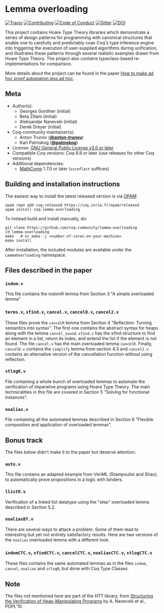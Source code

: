 # Lemma overloading

[![Travis][travis-shield]][travis-link]
[![Contributing][contributing-shield]][contributing-link]
[![Code of Conduct][conduct-shield]][conduct-link]
[![Gitter][gitter-shield]][gitter-link]
[![DOI][doi-shield]][doi-link]

[travis-shield]: https://travis-ci.com/coq-community/lemma-overloading.svg?branch=master
[travis-link]: https://travis-ci.com/coq-community/lemma-overloading/builds

[contributing-shield]: https://img.shields.io/badge/contributions-welcome-%23f7931e.svg
[contributing-link]: https://github.com/coq-community/manifesto/blob/master/CONTRIBUTING.md

[conduct-shield]: https://img.shields.io/badge/%E2%9D%A4-code%20of%20conduct-%23f15a24.svg
[conduct-link]: https://github.com/coq-community/manifesto/blob/master/CODE_OF_CONDUCT.md

[gitter-shield]: https://img.shields.io/badge/chat-on%20gitter-%23c1272d.svg
[gitter-link]: https://gitter.im/coq-community/Lobby

[doi-shield]: https://zenodo.org/badge/DOI/10.1017/S0956796813000051.svg
[doi-link]: https://doi.org/10.1017/S0956796813000051

This project contains Hoare Type Theory libraries which
demonstrate a series of design patterns for programming
with canonical structures that enable one to carefully
and predictably coax Coq's type inference engine into triggering
the execution of user-supplied algorithms during unification, and
illustrates these patterns through several realistic examples drawn
from Hoare Type Theory. The project also contains typeclass-based
re-implementations for comparison.


More details about the project can be found in the paper
[How to make ad hoc proof automation less ad hoc](https://software.imdea.org/~aleks/papers/lessadhoc/journal.pdf).

## Meta

- Author(s):
  - Georges Gonthier (initial)
  - Beta Ziliani (initial)
  - Aleksandar Nanevski (initial)
  - Derek Dreyer (initial)
- Coq-community maintainer(s):
  - Anton Trunov ([**@anton-trunov**](https://github.com/anton-trunov))
  - Karl Palmskog ([**@palmskog**](https://github.com/palmskog))
- License: [GNU General Public License v3.0 or later](LICENSE.md)
- Compatible Coq versions: Coq 8.8 or later (use releases for other Coq versions)
- Additional dependencies:
  - [MathComp](https://math-comp.github.io/math-comp/) 1.7.0 or later (`ssreflect` suffices)



## Building and installation instructions

The easiest way to install the latest released version is via
[OPAM](https://opam.ocaml.org/doc/Install.html):

```shell
opam repo add coq-released https://coq.inria.fr/opam/released
opam install coq-lemma-overloading
```

To instead build and install manually, do:

``` shell
git clone https://github.com/coq-community/lemma-overloading
cd lemma-overloading
make   # or make -j <number-of-cores-on-your-machine>
make install
```

After installation, the included modules are available under
the `LemmaOverloading` namespace.

## Files described in the paper

### `indom.v`

This file contains the indomR lemma from Section 3 "A simple overloaded lemma"

### `terms.v`, `xfind.v`, `cancel.v`, `cancelD.v`, `cancel2.v`

These files prove the `cancelR` lemma from Section 4 "Reflection: Turning
semantics into syntax". The first one contains the abstract syntax for heaps
along with the lemma `cancel_sound`. `xfind.v` has the xfind structure
to find an element in a list, return its index, and extend the list if the
element is not found. The file `cancel.v` has the main overloaded lemma `cancelR`.
Finally, `cancelD.v` contains the `simplify` lemma from section 4.3 and `cancel2.v`
contains an alternative version of the cancellation function without using
reflection.
 
### `stlogR.v`

File containing a whole bunch of overloaded lemmas to automate the verification
of imperative programs using Hoare Type Theory. The main technicalities in this
file are covered in Section 5 "Solving for functional instances".

### `noalias.v`

File containing all the automated lemmas described in Section 6 "Flexible
composition and application of overloaded lemmas".


## Bonus track

The files below didn't make it to the paper but deserve attention.

### `auto.v`

This file contains an adapted example from VeriML (Stampoulist and Shao),
to automatically prove propositions in a logic with binders.

### `llistR.v`

Verification of a linked list datatype using the "step" overloaded lemma described in Section 5.2.

### `noaliasBT.v`

There are several ways to attack a problem.
Some of them lead to interesting but yet not entirely satisfactory results.
Here are two versions of the `noalias` overloaded lemma with a different look.

### `indomCTC.v`, `xfindCTC.v`, `cancelCTC.v`, `noaliasCTC.v`, `stlogCTC.v` 

These files contains the same automated lemmas as in the files `indom`, `cancel`,
`noalias` and `stlogR`, but done with Coq Type Classes. 

## Note

The files not mentioned here are part of the HTT library,
from [Structuring the Verification of Heap-Manipulating Programs][reflect]
by A. Nanevski et al., POPL'10.

[reflect]: https://software.imdea.org/~aleks/papers/reflect/reflect.pdf

